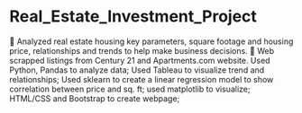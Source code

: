 # Real_Estate_Investment_Project
	Analyzed real estate housing key parameters, square footage and housing price, relationships and trends to help make business decisions.
	Web scrapped listings from Century 21 and Apartments.com website. Used Python, Pandas to analyze data; Used Tableau to visualize trend and relationships; Used sklearn to create a linear regression model to show correlation between price and sq. ft; used matplotlib to visualize; HTML/CSS and Bootstrap to create webpage;


